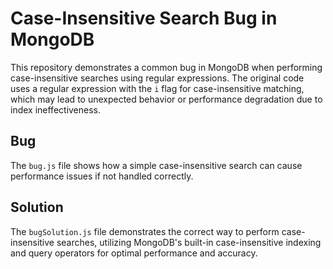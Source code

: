 # Case-Insensitive Search Bug in MongoDB

This repository demonstrates a common bug in MongoDB when performing case-insensitive searches using regular expressions. The original code uses a regular expression with the `i` flag for case-insensitive matching, which may lead to unexpected behavior or performance degradation due to index ineffectiveness.

## Bug

The `bug.js` file shows how a simple case-insensitive search can cause performance issues if not handled correctly.

## Solution

The `bugSolution.js` file demonstrates the correct way to perform case-insensitive searches, utilizing MongoDB's built-in case-insensitive indexing and query operators for optimal performance and accuracy.
